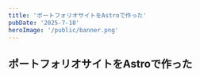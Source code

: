```yaml
---
title: 'ポートフォリオサイトをAstroで作った'
pubDate: '2025-7-18'
heroImage: '/public/banner.png'
---
```


## ポートフォリオサイトをAstroで作った
